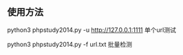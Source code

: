 ## 使用方法
python3 phpstudy2014.py -u http://127.0.0.1:1111 单个url测试

python3 phpstudy2014.py -f url.txt 批量检测
